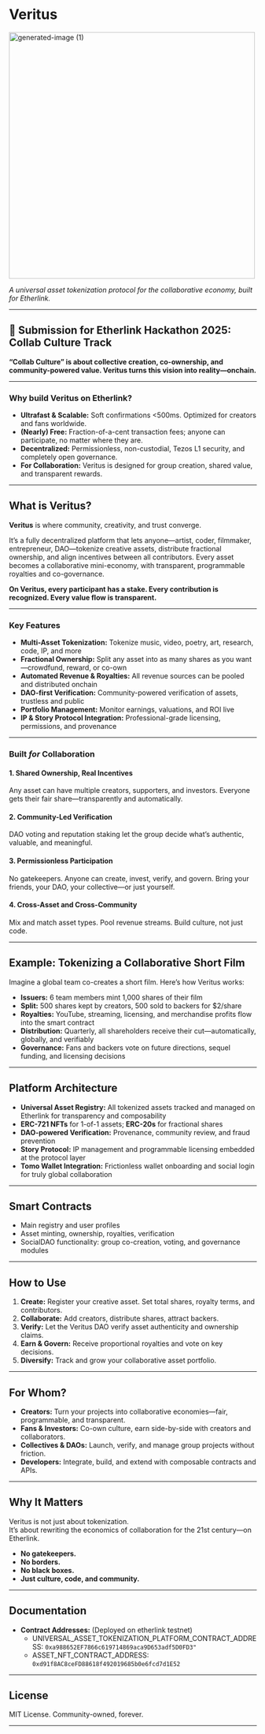 # Veritus

<img width="500" height="500" alt="generated-image (1)" src="https://github.com/user-attachments/assets/43191329-e66f-46c7-aca7-08f7fda5f6a1" />


_A universal asset tokenization protocol for the collaborative economy, built for Etherlink._

---

## 🚀 Submission for Etherlink Hackathon 2025: Collab Culture Track

**“Collab Culture” is about collective creation, co-ownership, and community-powered value. Veritus turns this vision into reality—onchain.**

---

### Why build Veritus on Etherlink?

- **Ultrafast & Scalable:** Soft confirmations <500ms. Optimized for creators and fans worldwide.
- **(Nearly) Free:** Fraction-of-a-cent transaction fees; anyone can participate, no matter where they are.
- **Decentralized:** Permissionless, non-custodial, Tezos L1 security, and completely open governance.
- **For Collaboration:** Veritus is designed for group creation, shared value, and transparent rewards.

---

## What is Veritus?

**Veritus** is where community, creativity, and trust converge.

It’s a fully decentralized platform that lets anyone—artist, coder, filmmaker, entrepreneur, DAO—tokenize creative assets, distribute fractional ownership, and align incentives between all contributors. Every asset becomes a collaborative mini-economy, with transparent, programmable royalties and co-governance.

**On Veritus, every participant has a stake. Every contribution is recognized. Every value flow is transparent.**

---

### Key Features

- **Multi-Asset Tokenization:** Tokenize music, video, poetry, art, research, code, IP, and more
- **Fractional Ownership:** Split any asset into as many shares as you want—crowdfund, reward, or co-own
- **Automated Revenue & Royalties:** All revenue sources can be pooled and distributed onchain
- **DAO-first Verification:** Community-powered verification of assets, trustless and public
- **Portfolio Management:** Monitor earnings, valuations, and ROI live
- **IP & Story Protocol Integration:** Professional-grade licensing, permissions, and provenance

---

### Built *for* Collaboration

#### 1. Shared Ownership, Real Incentives  
Any asset can have multiple creators, supporters, and investors. Everyone gets their fair share—transparently and automatically.

#### 2. Community-Led Verification  
DAO voting and reputation staking let the group decide what’s authentic, valuable, and meaningful.

#### 3. Permissionless Participation  
No gatekeepers. Anyone can create, invest, verify, and govern. Bring your friends, your DAO, your collective—or just yourself.

#### 4. Cross-Asset and Cross-Community  
Mix and match asset types. Pool revenue streams. Build culture, not just code.

---

## Example: Tokenizing a Collaborative Short Film

Imagine a global team co-creates a short film. Here’s how Veritus works:

- **Issuers:** 6 team members mint 1,000 shares of their film
- **Split:** 500 shares kept by creators, 500 sold to backers for $2/share
- **Royalties:** YouTube, streaming, licensing, and merchandise profits flow into the smart contract
- **Distribution:** Quarterly, all shareholders receive their cut—automatically, globally, and verifiably
- **Governance:** Fans and backers vote on future directions, sequel funding, and licensing decisions

---

## Platform Architecture

- **Universal Asset Registry:** All tokenized assets tracked and managed on Etherlink for transparency and composability
- **ERC-721 NFTs** for 1-of-1 assets; **ERC-20s** for fractional shares
- **DAO-powered Verification:** Provenance, community review, and fraud prevention
- **Story Protocol:** IP management and programmable licensing embedded at the protocol layer
- **Tomo Wallet Integration:** Frictionless wallet onboarding and social login for truly global collaboration

---

## Smart Contracts

- Main registry and user profiles
- Asset minting, ownership, royalties, verification
- SocialDAO functionality: group co-creation, voting, and governance modules

---

## How to Use

1. **Create:** Register your creative asset. Set total shares, royalty terms, and contributors.
2. **Collaborate:** Add creators, distribute shares, attract backers.
3. **Verify:** Let the Veritus DAO verify asset authenticity and ownership claims.
4. **Earn & Govern:** Receive proportional royalties and vote on key decisions.
5. **Diversify:** Track and grow your collaborative asset portfolio.

---

## For Whom?

- **Creators:** Turn your projects into collaborative economies—fair, programmable, and transparent.
- **Fans & Investors:** Co-own culture, earn side-by-side with creators and collaborators.
- **Collectives & DAOs:** Launch, verify, and manage group projects without friction.
- **Developers:** Integrate, build, and extend with composable contracts and APIs.

---

## Why It Matters

Veritus is not just about tokenization.  
It’s about rewriting the economics of collaboration for the 21st century—on Etherlink.

- **No gatekeepers.**
- **No borders.**
- **No black boxes.**
- **Just culture, code, and community.**

---

## Documentation

- **Contract Addresses:** (Deployed on etherlink testnet) 
  - UNIVERSAL_ASSET_TOKENIZATION_PLATFORM_CONTRACT_ADDRESS: `0xa988652EF7866c619714869aca9D653adf5D0FD3"`
  - ASSET_NFT_CONTRACT_ADDRESS: `0xd91f8AC8ceFD88618f492019685b0e6fcd7d1E52`

---

## License

MIT License. Community-owned, forever.

---



